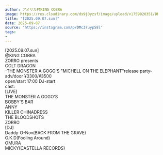 ```yaml
---
author: アメリカ村KING COBRA
image: https://res.cloudinary.com/ds9j0yzsf/image/upload/v1759820351/DMc37uypS8l.jpg
title: "[2025.09.07.sun]"
date: 2025-09-07
source: 'https://instagram.com/p/DMc37uypS8l'
tags:
- 
---
```

[2025.09.07.sun]<br>
@KING COBRA<br>
ZORRO presents<br>
COLT DRAGON<br>
-THE MONSTER A GOGO'S "MICHELL ON THE ELEPHANT"release party-<br>
adv/door ¥3300/¥3500<br>
open/start 17:00 DJ-start<br>
cast:<br>
[LIVE]<br>
THE MONSTER A GOGO'S<br>
BOBBY'S BAR<br>
ANNY<br>
KILLER CHINADRESS<br>
THE BLOODSHOTS<br>
ZORRO<br>
[DJ]<br>
Daddy-O-Nov(BACK FROM THE GRAVE)<br>
O.K.D(Fooling Around)<br>
OMURA<br>
MICKY(CASTELLA RECORDS)